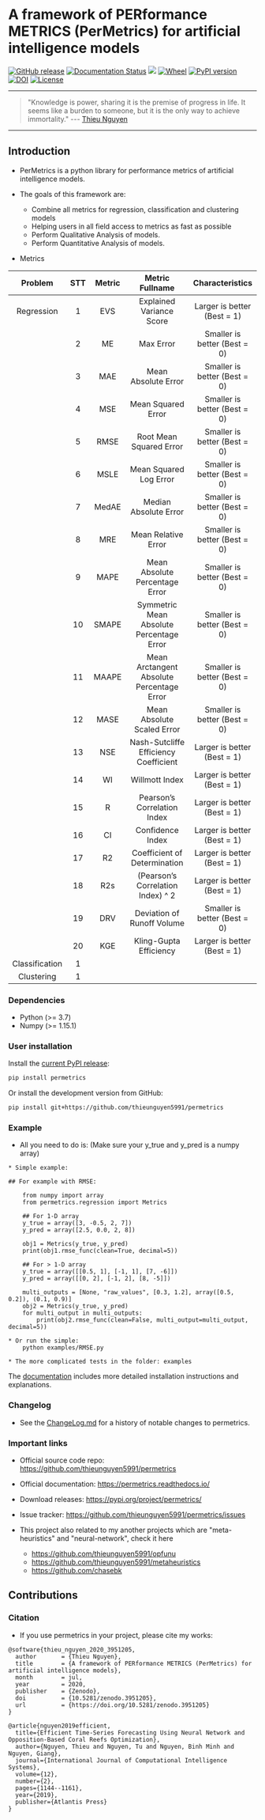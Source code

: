 # A framework of PERformance METRICS (PerMetrics) for artificial intelligence models
[![GitHub release](https://img.shields.io/badge/release-1.0.2-yellow.svg)]()
[![Documentation Status](https://readthedocs.org/projects/permetrics/badge/?version=latest)](https://permetrics.readthedocs.io/en/latest/?badge=latest)
[![](https://img.shields.io/badge/python-3.7+-orange.svg)](https://www.python.org/downloads/release/python-370/)
[![Wheel](https://img.shields.io/pypi/wheel/gensim.svg)](https://pypi.python.org/pypi/permetrics) 
[![PyPI version](https://badge.fury.io/py/permetrics.svg)](https://badge.fury.io/py/permetrics)
[![DOI](https://zenodo.org/badge/280617738.svg)](https://zenodo.org/badge/latestdoi/280617738)
[![License](https://img.shields.io/badge/License-Apache%202.0-blue.svg)](https://opensource.org/licenses/Apache-2.0)


---
> "Knowledge is power, sharing it is the premise of progress in life. It seems like a burden to someone, but it is the only way to achieve immortality."
>  --- [Thieu Nguyen](https://www.researchgate.net/profile/Thieu_Nguyen6)
---

## Introduction
* PerMetrics is a python library for performance metrics of artificial intelligence models.

* The goals of this framework are:
    * Combine all metrics for regression, classification and clustering models
    * Helping users in all field access to metrics as fast as possible
    * Perform Qualitative Analysis of models.
    * Perform Quantitative Analysis of models.

* Metrics

|     Problem    	| STT 	| Metric  	|               Metric Fullname               	|        Characteristics       	|
|:--------------:	|:---:	|:-------:	|:-------------------------------------------:	|:----------------------------:	|
|   Regression   	|  1  	|   EVS   	|          Explained   Variance Score         	|  Larger is better (Best = 1) 	|
|                	|  2  	|    ME   	|                 Max   Error                 	| Smaller is better (Best = 0) 	|
|                	|  3  	|   MAE   	|            Mean   Absolute Error            	| Smaller is better (Best = 0) 	|
|                	|  4  	|   MSE   	|             Mean   Squared Error            	| Smaller is better (Best = 0) 	|
|                	|  5  	|   RMSE  	|          Root   Mean Squared Error          	| Smaller is better (Best = 0) 	|
|                	|  6  	|   MSLE  	|           Mean   Squared Log Error          	| Smaller is better (Best = 0) 	|
|                	|  7  	|  MedAE  	|           Median   Absolute Error           	| Smaller is better (Best = 0) 	|
|                	|  8  	|   MRE   	|            Mean   Relative Error            	| Smaller is better (Best = 0) 	|
|                	|  9  	|   MAPE  	|       Mean   Absolute Percentage Error      	| Smaller is better (Best = 0) 	|
|                	|  10 	|  SMAPE  	|  Symmetric   Mean Absolute Percentage Error 	| Smaller is better (Best = 0) 	|
|                	|  11 	|  MAAPE  	| Mean   Arctangent Absolute Percentage Error 	| Smaller is better (Best = 0) 	|
|                	|  12 	|   MASE  	|         Mean   Absolute Scaled Error        	| Smaller is better (Best = 0) 	|
|                	|  13 	|   NSE   	|   Nash-Sutcliffe   Efficiency Coefficient   	|  Larger is better (Best = 1) 	|
|                	|  14 	|    WI   	|               Willmott   Index              	|  Larger is better (Best = 1) 	|
|                	|  15 	|    R    	|        Pearson’s   Correlation Index        	|  Larger is better (Best = 1) 	|
|                	|  16 	|    CI   	|              Confidence   Index             	|  Larger is better (Best = 1) 	|
|                	|  17 	|    R2   	|        Coefficient   of Determination       	|  Larger is better (Best = 1) 	|
|                	|  18 	|   R2s   	|      (Pearson’s Correlation Index) ^ 2      	|  Larger is better (Best = 1) 	|
|                	|  19 	|   DRV   	|          Deviation of Runoff Volume         	| Smaller is better (Best = 0) 	|
|                	|  20 	|   KGE   	|            Kling-Gupta Efficiency           	|  Larger is better (Best = 1) 	|
| Classification 	|  1  	|         	|                                             	|                              	|
|   Clustering   	|  1  	|         	|                                             	|                              	|


### Dependencies
* Python (>= 3.7)
* Numpy (>= 1.15.1)


### User installation
Install the [current PyPI release](https://pypi.python.org/pypi/permetrics):

```bash
pip install permetrics
```

Or install the development version from GitHub:

```bash
pip install git+https://github.com/thieunguyen5991/permetrics
```


### Example
+ All you need to do is: (Make sure your y_true and y_pred is a numpy array)

```code 
* Simple example:

## For example with RMSE:

    from numpy import array
    from permetrics.regression import Metrics
    
    ## For 1-D array
    y_true = array([3, -0.5, 2, 7])
    y_pred = array([2.5, 0.0, 2, 8])
    
    obj1 = Metrics(y_true, y_pred)
    print(obj1.rmse_func(clean=True, decimal=5))
    
    ## For > 1-D array
    y_true = array([[0.5, 1], [-1, 1], [7, -6]])
    y_pred = array([[0, 2], [-1, 2], [8, -5]])
    
    multi_outputs = [None, "raw_values", [0.3, 1.2], array([0.5, 0.2]), (0.1, 0.9)]
    obj2 = Metrics(y_true, y_pred)
    for multi_output in multi_outputs:
        print(obj2.rmse_func(clean=False, multi_output=multi_output, decimal=5))

* Or run the simple:
    python examples/RMSE.py

* The more complicated tests in the folder: examples
```
The [documentation](https://permetrics.readthedocs.io/) includes more detailed installation instructions and explanations.

### Changelog
* See the [ChangeLog.md](https://github.com/thieunguyen5991/permetrics/blob/master/ChangeLog.md) for a history of notable changes to permetrics.


### Important links

* Official source code repo: https://github.com/thieunguyen5991/permetrics
* Official documentation: https://permetrics.readthedocs.io/
* Download releases: https://pypi.org/project/permetrics/
* Issue tracker: https://github.com/thieunguyen5991/permetrics/issues

* This project also related to my another projects which are "meta-heuristics" and "neural-network", check it here
    * https://github.com/thieunguyen5991/opfunu
    * https://github.com/thieunguyen5991/metaheuristics
    * https://github.com/chasebk
    
   
## Contributions 

### Citation
+ If you use permetrics in your project, please cite my works: 
```code 
@software{thieu_nguyen_2020_3951205,
  author       = {Thieu Nguyen},
  title        = {A framework of PERformance METRICS (PerMetrics) for artificial intelligence models},
  month        = jul,
  year         = 2020,
  publisher    = {Zenodo},
  doi          = {10.5281/zenodo.3951205},
  url          = {https://doi.org/10.5281/zenodo.3951205}
}

@article{nguyen2019efficient,
  title={Efficient Time-Series Forecasting Using Neural Network and Opposition-Based Coral Reefs Optimization},
  author={Nguyen, Thieu and Nguyen, Tu and Nguyen, Binh Minh and Nguyen, Giang},
  journal={International Journal of Computational Intelligence Systems},
  volume={12},
  number={2},
  pages={1144--1161},
  year={2019},
  publisher={Atlantis Press}
}
```
 
